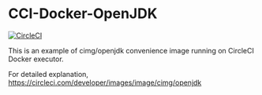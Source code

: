# CCI-Docker-OpenJDK

[![CircleCI](https://circleci.com/gh/mayoct/CCI-Docker-OpenJDK/tree/main.svg?style=svg)](https://circleci.com/gh/mayoct/CCI-Docker-OpenJDK/tree/main)

This is an example of cimg/openjdk convenience image running on CircleCI Docker executor.

For detailed explanation, https://circleci.com/developer/images/image/cimg/openjdk